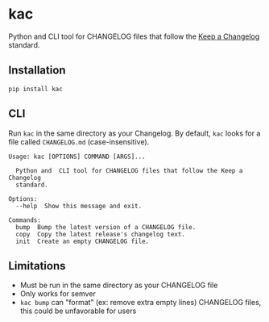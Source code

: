 # kac

Python and CLI tool for CHANGELOG files that follow the [Keep a Changelog][1] standard.

## Installation

```console
pip install kac
```

## CLI

Run `kac` in the same directory as your Changelog. By default, `kac` looks for a file called `CHANGELOG.md`
(case-insensitive).

```console
Usage: kac [OPTIONS] COMMAND [ARGS]...

  Python and  CLI tool for CHANGELOG files that follow the Keep a Changelog
  standard.

Options:
  --help  Show this message and exit.

Commands:
  bump  Bump the latest version of a CHANGELOG file.
  copy  Copy the latest release's changelog text.
  init  Create an empty CHANGELOG file.

```

## Limitations

- Must be run in the same directory as your CHANGELOG file
- Only works for semver
- `kac bump` can "format" (ex: remove extra empty lines) CHANGELOG files, this could be unfavorable for users

[1]: https://keepachangelog.com/en/1.0.0/